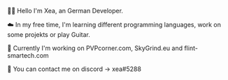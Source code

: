   <p>👨‍💻 Hello I'm Xea, an German Developer.<p/>
  <p>☁️ In my free time, I'm learning different programming languages, work on some projekts or play Guitar.<p/>
  <p>💼 Currently I'm working on PVPcorner.com, SkyGrind.eu and flint-smartech.com<p/>
  <p>🚨 You can contact me on discord -> xea#5288<p/>
  

